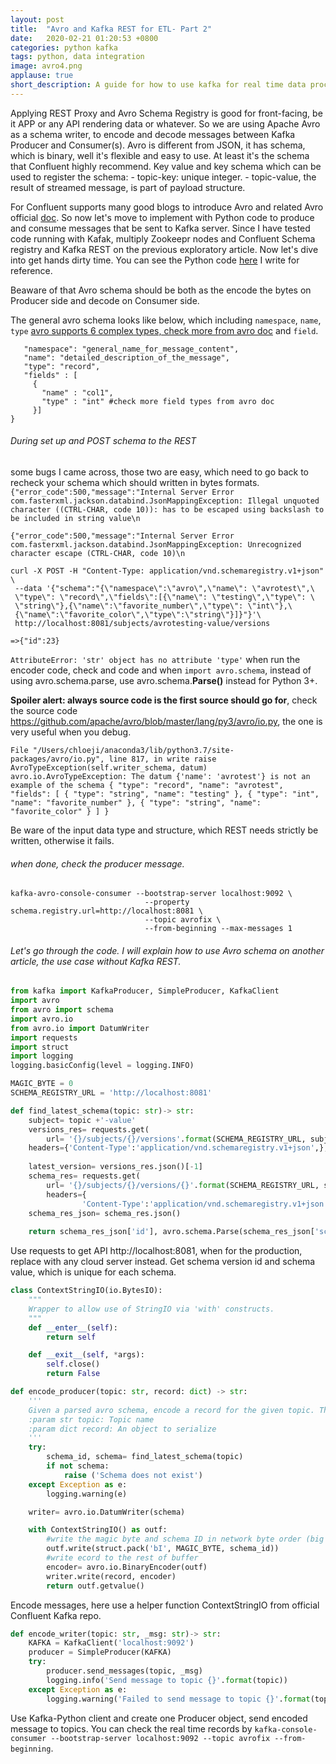 ```yaml
---
layout: post
title:  "Avro and Kafka REST for ETL- Part 2"
date:   2020-02-21 01:20:53 +0800
categories: python kafka 
tags: python, data integration
image: avro4.png
applause: true
short_description: A guide for how to use kafka for real time data processing with apache spark stream. 
--- 
```


<div markdown="1" id="text">
Applying REST Proxy and Avro Schema Registry is good for front-facing, be it APP or any API rendering data or whatever. So we are using Apache Avro as a schema writer, to encode and decode messages between Kafka Producer and Consumer(s). Avro is different from JSON, it has schema, which is binary, well it's flexible and easy to use. At least it's the schema that Confluent highly recommend. Key value and key schema which can be used to register the schema: 
- topic-key: unique integer. 
- topic-value, the result of streamed message, is part of payload structure.<br/> 
<!--more--> 

For Confluent supports many good blogs to introduce Avro and related Avro official <a href='https://github.com/apache/avro/blob/master/lang/py3/avro/io.py'>doc</a>. So now let's move to implement with Python code to produce and consume messages that be sent to Kafka server. Since I have tested code running with Kafak, multiply Zookeepr nodes and Confluent Schema registry and Kafka REST on the previous exploratory article. Now let's dive into get hands dirty time. You can see the Python code <a href='https://github.com/Chloejay/streampipe/blob/master/kafka/kafkatest/producer.py'>here</a> I write for reference. 

Beaware of that Avro schema should be both as the encode the bytes on Producer side and decode on Consumer side. 

The general avro schema looks like below, which including `namespace`, `name`, `type` <a href='https://avro.apache.org/docs/current/spec.html'> avro supports 6 complex types, check more from avro doc</a> and `field`. 
```{
   "namespace": "general_name_for_message_content",
   "name": "detailed_description_of_the_message",
   "type": "record",
   "fields" : [
     {
       "name" : "col1",
       "type" : "int" #check more field types from avro doc 
     }]
}
```

###### During set up and POST schema to the REST 

some bugs I came across, those two are easy, which need to go back to recheck your schema which should written in bytes formats. 
`{"error_code":500,"message":"Internal Server Error com.fasterxml.jackson.databind.JsonMappingException: Illegal unquoted character ((CTRL-CHAR, code 10)): has to be escaped using backslash to be included in string value\n`

`{"error_code":500,"message":"Internal Server Error com.fasterxml.jackson.databind.JsonMappingException: Unrecognized character escape (CTRL-CHAR, code 10)\n`

```
curl -X POST -H "Content-Type: application/vnd.schemaregistry.v1+json" \
 --data '{"schema":"{\"namespace\":\"avro\",\"name\": \"avrotest\",\
 \"type\": \"record\",\"fields\":[{\"name\": \"testing\",\"type\": \
 \"string\"},{\"name\":\"favorite_number\",\"type\": \"int\"},\
 {\"name\":\"favorite_color\",\"type\":\"string\"}]}"}'\
 http://localhost:8081/subjects/avrotesting-value/versions

=>{"id":23}
```

`AttributeError: 'str' object has no attribute 'type'` when run the encoder code, check and code and when `import avro.schema`, instead of using avro.schema.parse, use avro.schema.<strong>Parse()</strong> instead for Python 3+. 

<strong>Spoiler alert: always source code is the first source should go for</strong>, check the source code https://github.com/apache/avro/blob/master/lang/py3/avro/io.py, the one is very useful when you debug. 

 `File "/Users/chloeji/anaconda3/lib/python3.7/site-packages/avro/io.py", line 817, in write
    raise AvroTypeException(self.writer_schema, datum)
avro.io.AvroTypeException: The datum {'name': 'avrotest'} is not an example of the schema {
  "type": "record",
  "name": "avrotest",
  "fields": [
    {
      "type": "string",
      "name": "testing"
    },
    {
      "type": "int",
      "name": "favorite_number"
    },
    {
      "type": "string",
      "name": "favorite_color"
    }
  ]
}`

Be ware of the input data type and structure, which REST needs strictly be written, otherwise it fails. 

###### when done, check the producer message. 
```
kafka-avro-console-consumer --bootstrap-server localhost:9092 \
                              --property schema.registry.url=http://localhost:8081 \
                              --topic avrofix \
                              --from-beginning --max-messages 1 
```

###### Let's go through the code. I will explain how to use Avro schema on another article, the use case without Kafka REST. 
```Python 
from kafka import KafkaProducer, SimpleProducer, KafkaClient 
import avro 
from avro import schema 
import avro.io
from avro.io import DatumWriter
import requests 
import struct
import logging
logging.basicConfig(level = logging.INFO)

MAGIC_BYTE = 0
SCHEMA_REGISTRY_URL = 'http://localhost:8081'

def find_latest_schema(topic: str)-> str:
    subject= topic +'-value' 
    versions_res= requests.get(
        url= '{}/subjects/{}/versions'.format(SCHEMA_REGISTRY_URL, subject),
    headers={'Content-Type':'application/vnd.schemaregistry.v1+json',},)
    
    latest_version= versions_res.json()[-1]
    schema_res= requests.get(
        url= '{}/subjects/{}/versions/{}'.format(SCHEMA_REGISTRY_URL, subject, latest_version),
        headers={
                'Content-Type':'application/vnd.schemaregistry.v1+json',},)
    schema_res_json= schema_res.json() 
   
    return schema_res_json['id'], avro.schema.Parse(schema_res_json['schema'])
```
Use requests to get API http://localhost:8081, when for the production, replace with any cloud server instead. Get schema version id and schema value, which is unique for each schema. 

```Python 
class ContextStringIO(io.BytesIO):
    """
    Wrapper to allow use of StringIO via 'with' constructs.
    """
    def __enter__(self):
        return self

    def __exit__(self, *args):
        self.close()
        return False

def encode_producer(topic: str, record: dict) -> str: 
    '''
    Given a parsed avro schema, encode a record for the given topic. The record is expected to be a dictionary.
    :param str topic: Topic name
    :param dict record: An object to serialize
    '''
    try: 
        schema_id, schema= find_latest_schema(topic)
        if not schema:
            raise ('Schema does not exist')
    except Exception as e:
        logging.warning(e) 

    writer= avro.io.DatumWriter(schema)

    with ContextStringIO() as outf:
        #write the magic byte and schema ID in network byte order (big endian)
        outf.write(struct.pack('bI', MAGIC_BYTE, schema_id)) 
        #write ecord to the rest of buffer 
        encoder= avro.io.BinaryEncoder(outf)
        writer.write(record, encoder) 
        return outf.getvalue() 
```
Encode messages, here use a helper function ContextStringIO from official Confluent Kafka repo. 

```Python
def encode_writer(topic: str, _msg: str)-> str:
    KAFKA = KafkaClient('localhost:9092')
    producer = SimpleProducer(KAFKA)
    try: 
        producer.send_messages(topic, _msg)
        logging.info('Send message to topic {}'.format(topic)) 
    except Exception as e:
        logging.warning('Failed to send message to topic {}'.format(topic))
```
Use Kafka-Python client and create one Producer object, send encoded message to topics. You can check the real time records by `kafka-console-consumer --bootstrap-server localhost:9092 --topic avrofix --from-beginning`. 
</div> 